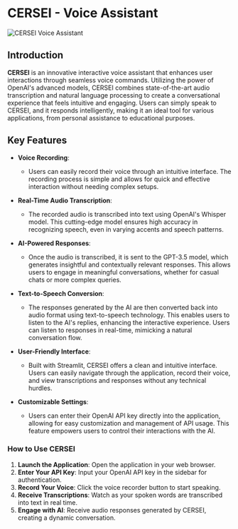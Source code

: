 # CERSEI - Voice Assistant

![CERSEI Voice Assistant](https://github.com/mugunthjhs/Voice-Assistant-_Gen-AI/blob/main/output_image.png) <!-- Replace with the path to your output image -->

## Introduction

**CERSEI** is an innovative interactive voice assistant that enhances user interactions through seamless voice commands. Utilizing the power of OpenAI's advanced models, CERSEI combines state-of-the-art audio transcription and natural language processing to create a conversational experience that feels intuitive and engaging. Users can simply speak to CERSEI, and it responds intelligently, making it an ideal tool for various applications, from personal assistance to educational purposes.

## Key Features

- **Voice Recording**: 
   - Users can easily record their voice through an intuitive interface. The recording process is simple and allows for quick and effective interaction without needing complex setups.
  
- **Real-Time Audio Transcription**: 
   - The recorded audio is transcribed into text using OpenAI's Whisper model. This cutting-edge model ensures high accuracy in recognizing speech, even in varying accents and speech patterns.

- **AI-Powered Responses**: 
   - Once the audio is transcribed, it is sent to the GPT-3.5 model, which generates insightful and contextually relevant responses. This allows users to engage in meaningful conversations, whether for casual chats or more complex queries.

- **Text-to-Speech Conversion**: 
   - The responses generated by the AI are then converted back into audio format using text-to-speech technology. This enables users to listen to the AI's replies, enhancing the interactive experience. Users can listen to responses in real-time, mimicking a natural conversation flow.

- **User-Friendly Interface**: 
   - Built with Streamlit, CERSEI offers a clean and intuitive interface. Users can easily navigate through the application, record their voice, and view transcriptions and responses without any technical hurdles.

- **Customizable Settings**: 
   - Users can enter their OpenAI API key directly into the application, allowing for easy customization and management of API usage. This feature empowers users to control their interactions with the AI.


### How to Use CERSEI

1. **Launch the Application**: Open the application in your web browser.
2. **Enter Your API Key**: Input your OpenAI API key in the sidebar for authentication.
3. **Record Your Voice**: Click the voice recorder button to start speaking.
4. **Receive Transcriptions**: Watch as your spoken words are transcribed into text in real time.
5. **Engage with AI**: Receive audio responses generated by CERSEI, creating a dynamic conversation.
